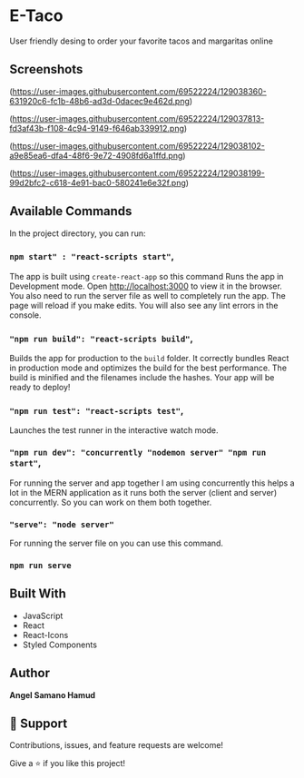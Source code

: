 <h1>E-Taco</h1>

<p>User friendly desing to order your favorite tacos and margaritas online</p>

## Screenshots

(https://user-images.githubusercontent.com/69522224/129038360-631920c6-fc1b-48b6-ad3d-0dacec9e462d.png)

(https://user-images.githubusercontent.com/69522224/129037813-fd3af43b-f108-4c94-9149-f646ab339912.png)

(https://user-images.githubusercontent.com/69522224/129038102-a9e85ea6-dfa4-48f6-9e72-4908fd6a1ffd.png)

(https://user-images.githubusercontent.com/69522224/129038199-99d2bfc2-c618-4e91-bac0-580241e6e32f.png)

## Available Commands

In the project directory, you can run:

### `npm start" : "react-scripts start"`,

The app is built using `create-react-app` so this command Runs the app in Development mode. Open [http://localhost:3000](http://localhost:3000) to view it in the browser. You also need to run the server file as well to completely run the app. The page will reload if you make edits.
You will also see any lint errors in the console.

### `"npm run build": "react-scripts build"`,

Builds the app for production to the `build` folder. It correctly bundles React in production mode and optimizes the build for the best performance. The build is minified and the filenames include the hashes. Your app will be ready to deploy!

### `"npm run test": "react-scripts test"`,

Launches the test runner in the interactive watch mode.

### `"npm run dev": "concurrently "nodemon server" "npm run start"`,

For running the server and app together I am using concurrently this helps a lot in the MERN application as it runs both the server (client and server) concurrently. So you can work on them both together.

### `"serve": "node server"`

For running the server file on you can use this command.

### `npm run serve`

## Built With

- JavaScript
- React
- React-Icons
- Styled Components

## Author

**Angel Samano Hamud**

## 🤝 Support

Contributions, issues, and feature requests are welcome!

Give a ⭐️ if you like this project!
